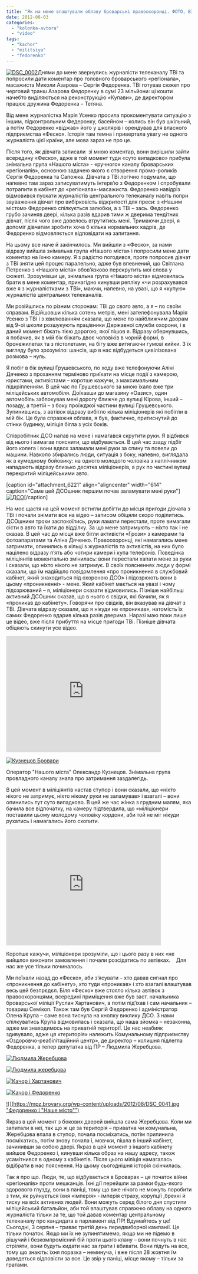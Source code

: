 ```yaml
---
title: "Як на мене влаштували облаву броварські правоохоронці. ФОТО, ВІДЕО"
date: 2012-08-03
categories: 
  - "kolonka-avtora"
  - "video"
tags: 
  - "kachor"
  - "militsiya"
  - "fedorenko"
---
```


[![](https://mpz.brovary.org/wp-content/uploads/2012/08/DSC_0002.jpg "DSC_0002")](https://mpz.brovary.org/wp-content/uploads/2012/08/DSC_0002.jpg)Днями до мене звернулись журналісти телеканалу ТВі та попросили дати коментар про головного броварського «регіонала», масажиста Миколи Азарова – Сергія Федоренка. ТВі готував сюжет про черговий транш Азарова Федоренку в сумі 23 мільйони: ці кошти начебто виділяються на реконструкцію «Купави», де директором працює дружина Федоренка – Тетяна.

Від мене журналістка Марія Усенко просила прокоментувати ситуацію з іншим, підконтрольним Федеронку, басейном – колись він був шкільний, а потім Федоренко «віджав» його у школярів і орендував для власного підприємства «Феско». Історія там темна і привертала увагу не одного журналіста цієї країни, але мова зараз не про це.

Після того, як дівчата записали  зі мною коментар, вони вирішили зайти всередину «Феско», адже в той момент туди «суто випадково» прибула знімальна група «Нашого міста» - «ручного» каналу броварських «регіоналів», основною задачею якого є створення промо-роликів Сергія Федоренка та Сапожка. Дівчата з ТВі логічно подумали, що напевно там зараз записуватимуть інтерв’ю з Федоренком і спробували потрапити в кабінет до «регіонала»-масажиста. Федоренко навідріз відмовився пускати журналістів центрального телеканалу навіть попри зауваження дівчат про вибірковість відкритості для преси: з «Нашим містом» Федоренко спілкується залюбки, а з ТВі – зась. Федоренко грубо зачиняв двері, кілька разів вдарив тими ж дверима тендітних дівчат, після чого вже довелось втрутитись мені. Тримаючи двері, я допоміг дівчатам зробити хоча б кілька нормальних кадрів, де Федоренко відмовляється відповідати на запитання.

На цьому все наче й закінчилось. Ми вийшли з «Феско», за нами відразу вийшла знімальна група «Нашого міста» і попросили мене дати коментар на їхню камеру. Я з радістю погодився, проте попросив дівчат з ТВі зняти цей процес паралельно, адже був впевнений, що Світлана Петренко з «Нашого міста» обов’язково перекрутить мої слова у сюжеті. Зрозумівши це, знімальна група «Нашого міста» відмовилась брати в мене коментар, принагідно кинувши репліку «чи розрахувався вже я з журналістками з ТВі», маючи, напевно, на увазі, що я «купую» журналістів центральних телеканалів.

Ми розійшлись по різним сторонам: ТВі до свого авто, а я – по своїм справам. Відійшовши кілька сотень метрів, мені зателефонувала Марія Усенко з ТВі і з хвилюванням сказала, що мене по найближчим дворам від 9-ої школи розшукують працівники Державної служби охорони, і в даний момент біжать тією дорогою, якої пішов я. Відразу обернувшись, я побачив, як в мій бік біжать двоє чоловіків в чорній формі, в бронежилетах та з пістолетами, на бігу вже витягаючи гумові кийки. З їх вигляду було зрозуміло: шансів, що в нас відбудеться цивілізована розмова – нуль.

Я побіг в бік вулиці Грушевського, по ходу вже телефонуючи Аліні Дяченко з проханням терміново приїхати на місце події з камерою, юристами, активістами – коротше кажучи, з максимальним підкріпленням. В цей час по Грушевського за мною їхало вже три міліцейських автомобіля. Доїхавши до магазину «Оазис», один автомобіль заблокував мені дорогу ближче до вулиці Кірова, інший – позаду, а третій – з боку проїжджої частини вулиці Грушевського. Зупинившись, з автівок відразу вибігло кілька міліціонерів які побігли в мій бік. Це була справжня облава, я був, фактично, притиснутий до стінки будинку, міліція бігла з усіх боків.

Співробітник ДСО напав на мене і намагався скрутити руки. Я відбився від нього і вимагав пояснити, що відбувається. В цей час ззаду підбіг його колега і вони вдвох заламали мені руки за спину та повели до машини. Навколо збирались люди, ситуація з боку, напевно, виглядала як в кумедному бойовику: на одного молодого чоловіка з наплічником нападають відразу близько десятка міліціонерів, а рух по частині вулиці перекритий міліцейськими авто.

\[caption id="attachment\_6221" align="aligncenter" width="614" caption="Саме цей ДСОшник першим почав заламувати мені руки"\][![](https://mpz.brovary.org/wp-content/uploads/2012/08/DSC_0006.jpg "ДСО")](https://mpz.brovary.org/wp-content/uploads/2012/08/DSC_0006.jpg)\[/caption\]

На моє щастя на цей момент встигли добігти до місця пригоди дівчата з ТВі і почали знімати все на відео – записом обіцяли скоро поділитись. ДСОшники трохи заспокоїлись, руки ламати перестали, проте вимагали сісти в авто та їхати до відділку. За що мене затримують – ніхто так і не сказав. В цей час до місця вже бігли активісти «Грози» з камерами та фотоапаратами та Аліна Дяченко. Правоохоронці, які намагались мене затримати, опинились в кільці з журналістів та активістів, на них було націлено відразу п’ять або чотири камери і купа телефонів. Поведінка міліціянтів моментально змінилась: вони перестали хапати мене за руки і сказали, що ніхто нікого не затримує. В своїх поясненнях люди у формі сказали, що їм надійшло повідомлення «про проникнення в службовий кабінет, який знаходиться під охороною ДСО» і підозрюють вони в цьому «проникненні» - мене. Який кабінет мається на увазі і чому підозрюваний – я, міліціонери сказати відмовились. Пізніше найбільш активний ДСОшник сказав, що в нього є свідки, які бачили, як я «проникав до кабінету». Говорячи про свідків, він вказував на дівчат з ТВі. Дівчата відразу сказали, що я нікуди не «проникав», натомість їх самих Федоренко вдарив кілька разів дверима. Наразі маю поки лише це відео, вже після прибуття на місце пригоди ТВі. Пізніше дівчата обіцяють скинути усе відео.

<iframe src="http://www.youtube.com/embed/AM93UGJhktk" frameborder="0" width="420" height="315"></iframe>

[![](https://mpz.brovary.org/wp-content/uploads/2012/08/DSC_0009.jpg "Кузнецов Бровари")](https://mpz.brovary.org/wp-content/uploads/2012/08/DSC_0009.jpg)

Оператор "Нашого міста" Олександр Кузнецов. Знімальна група провладного каналу знала про затримання заздалегідь.

В цей момент в міліціянтів настав ступор і вони сказали, що «ніхто нікого не затримує, ніхто нікому руки не заламував» і взагалі – вони опинились тут суто випадково. В цей же час жінка з грудним малям, яка бачила все відпочатку, на камеру підтвердила, що «міліціонери поставили цьому молодому чоловіку кордони, аби той не міг нікуди рухатись і намагались його схопити.

<iframe src="http://www.youtube.com/embed/ypsAr6jdQLI" frameborder="0" width="420" height="315"></iframe>

Коротше кажучи, міліціонери зрозуміли, що і цього разу в них «не вийшло» виконати замовлення і почали розсідатись по автівках.    Для нас же усе тільки починалось.

Ми поїхали назад до «Феско», аби з’ясувати – хто давав сигнал про «проникнення до кабінету», хто туди «проникав» і хто взагалі влаштував весь цей безпрєдєл. Біля «Феско» вже стояло кілька автівок з правоохоронцями, всередині приміщення вже був заст. начальника броварської міліції Руслан Хартанович, а потім під’їхав і сам начальник – товариш Семікоп. Також там був Сергій Федоренко і адміністратор Олена Крупа – саме вона тиснула на кнопку виклику ДСО. З нами спілкуватись Крупа відмовилась і сказала, що наша зйомка – незаконна, адже ми знаходимось на приватній території. Це нас неабияк здивувало, адже ця «територія» належить Комунальному підприємству «Оздоровчо-реабілітаційний центр», де директор – колишня підлегла Федоренка, а тепер депутатка від ПР – Людмила Жеребцова.

[![](https://mpz.brovary.org/wp-content/uploads/2012/08/DSC_0018.jpg "Людмила Жеребцова")](https://mpz.brovary.org/wp-content/uploads/2012/08/DSC_0018.jpg)

[![](https://mpz.brovary.org/wp-content/uploads/2012/08/DSC_0020.jpg "Людмила жеребцова")](https://mpz.brovary.org/wp-content/uploads/2012/08/DSC_0020.jpg)

[![](https://mpz.brovary.org/wp-content/uploads/2012/08/DSC_0024.jpg "Качор і Хартанович")](https://mpz.brovary.org/wp-content/uploads/2012/08/DSC_0024.jpg)

[![](https://mpz.brovary.org/wp-content/uploads/2012/08/DSC_0027.jpg "Качор і Федоренко")](https://mpz.brovary.org/wp-content/uploads/2012/08/DSC_0027.jpg)

[![](https://mpz.brovary.org/wp-content/uploads/2012/08/DSC_0041.jpg "Федоренко і "Наше місто"")](https://mpz.brovary.org/wp-content/uploads/2012/08/DSC_0041.jpg)

Якраз в цей момент з бокових дверей вийшла сама Жеребцова. Коли ми запитали в неї, так що ж це за територія – приватна чи комунальна, Жеребцова впала в ступор, почала посміхатись, потім припинила посміхатись, потім знову почала і, мовчки, пішла в інший кабінет, зачинивши за собою двері. Якраз в цей момент з іншого кабінету вийшов Федоренко і, кинувши кілька образ на нашу адресу, також усамітнився в одному з кабінетів. Після цього міліція намагалась відібрати в нас пояснення. На цьому сьогоднішня історія скінчилась.

Так я про що. Люди, те, що відбувається в Броварах – це початок війни «регіоналів» проти мешканців. Їхні дії перейшли за рамки будь-якого здорового глузду, вони в паніці, тому що вже нічого не можуть поробити з тим, як руйнується їхня «імперія» - імперія страху, корупції ,брехні й тиску на всіх активних людей. Вони можуть серед білого дня спустити міліцейський батальйон, аби той влаштував справжню облаву на одного журналіста тільки за те, що той давав коментар центральному телеканалу про кандидата в парламент від ПР! Вдумайтесь у це! Сьогодні, 3 серпня – триває третій день передвиборчої кампанії. Це тільки початок. Якщо ми їх не зупинятимемо, якщо ми не підемо в рішучий і безкомпромісний бій проти цього клану – вони почнуть в нас стріляти, вони будуть кидати нас за грати і вбивати. Вони підуть на все, тому що знають: їхня поразка – неминуча, і вже після 28 жовтня їм доведеться відповісти за все. Це звір у паніці, місце якому – тільки за гратами.
